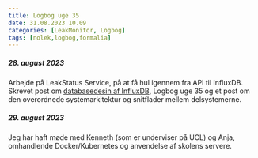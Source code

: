 ```yaml
---
title: Logbog uge 35
date: 31.08.2023 10.09
categories: [LeakMonitor, Logbog]
tags: [nolek,logbog,formalia]
---
```


##### 28. august 2023
Arbejde på LeakStatus Service, på at få hul igennem fra API til InfluxDB. Skrevet post om 
[databasedesin af InfluxDB](https://olavlinddam.github.io/posts/InfluxDB-design-for-leakstatus-service/), Logbog uge 35
og et post om den overordnede systemarkitektur og snitflader mellem delsystemerne. 


##### 29. august 2023

Jeg har haft møde med Kenneth (som er underviser på UCL) og Anja, omhandlende Docker/Kubernetes og anvendelse af skolens
servere.
